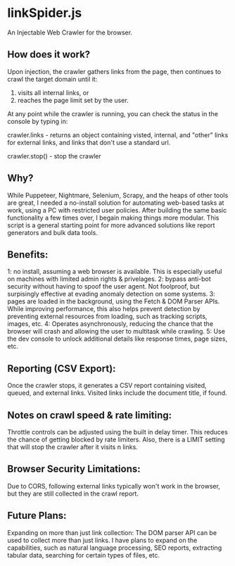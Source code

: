 # linkSpider.js
An Injectable Web Crawler for the browser.

## How does it work?
Upon injection, the crawler gathers links from the page, then continues to crawl the target domain until it:

1. visits all internal links, or
2. reaches the page limit set by the user.

At any point while the crawler is running, you can check the status in the console by typing in:

crawler.links  - returns an object containing  visted, internal, and "other" links for external links, and links that don't use a standard url.

crawler.stop()  - stop the crawler

## Why?
While Puppeteer, Nightmare, Selenium, Scrapy, and the heaps of other tools are great, I needed a no-install solution for automating web-based tasks at work, using a PC with restricted user policies. After building the same basic functionality a few times over, I begain making things more modular. This script is a general starting point for more advanced solutions like report generators and bulk data tools.

## Benefits:
  1: no install, assuming a web browser is available. This is especially useful on machines with limited admin rights & privelages.
  2: bypass anti-bot security without having to spoof the user agent. Not foolproof, but surpisingly effective at evading anomaly detection on some systems.
  3: pages are loaded in the background, using the Fetch & DOM Parser APIs. While improving performance, this also helps prevent detection by preventing external   resources from loading, such as tracking scripts, images, etc.
  4: Operates asynchronously, reducing the chance that the browser will crash and allowing the user to multitask while crawling.
  5: Use the dev console to unlock additional details like response times, page sizes, etc.

## Reporting (CSV Export):
Once the crawler stops, it generates a CSV report containing visited, queued, and external links. Visited links include the document title, if found.

## Notes on crawl speed & rate limiting: 
Throttle controls can be adjusted using the built in delay timer. This reduces the chance of getting blocked by rate limiters.
Also, there is a LIMIT setting that will stop the crawler after it visits n links.

## Browser Security Limitations:
Due to CORS, following external links typically won't work in the browser, but they are still collected in the crawl report.

## Future Plans:
Expanding on more than just link collection:
The DOM parser API can be used to collect more than just links. I have plans to expand on the capabilities, such as natural language processing, SEO reports, extracting tabular data, searching for certain types of files, etc.
